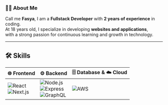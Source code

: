 ### 🧑‍💻 About Me  

Call me **Fasya**, I am a **Fullstack Developer** with **2 years of experience** in coding.  
At 18 years old, I specialize in developing **websites and applications**,  
with a strong passion for continuous learning and growth in technology.  

---

## 🛠️ Skills  

| 🌐 Frontend | ⚙️ Backend | 🗄️ Database & ☁️ Cloud |
|-------------|------------|-------------------------|
| ![React](https://img.shields.io/badge/React-20232A?style=for-the-badge&logo=react&logoColor=61DAFB)<br>![Next.js](https://img.shields.io/badge/Next.js-000000?style=for-the-badge&logo=nextdotjs&logoColor=white) | ![Node.js](https://img.shields.io/badge/Node.js-339933?style=for-the-badge&logo=node-dot-js&logoColor=white)<br>![Express](https://img.shields.io/badge/Express.js-404D59?style=for-the-badge)<br>![GraphQL](https://img.shields.io/badge/GraphQL-E10098?style=for-the-badge&logo=graphql&logoColor=white) | ![AWS](https://img.shields.io/badge/AWS-FF9900?style=for-the-badge&logo=amazon-aws&logoColor=white) |

